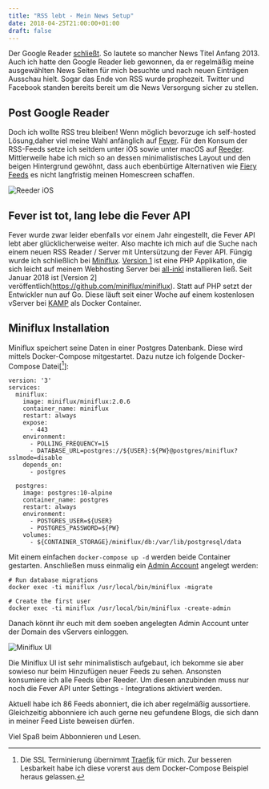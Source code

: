 ```yaml
---
title: "RSS lebt - Mein News Setup"
date: 2018-04-25T21:00:00+01:00
draft: false
---
```


Der Google Reader [schließt](https://www.theverge.com/2013/3/13/4101144/google-shuts-down-reader-rss-aggregation-service). So lautete so mancher News Titel Anfang 2013. Auch ich hatte den Google Reader lieb gewonnen, da er regelmäßig meine ausgewählten News Seiten für mich besuchte und nach neuen Einträgen Ausschau hielt. Sogar das Ende von RSS wurde prophezeit. Twitter und Facebook standen bereits bereit um die News Versorgung sicher zu stellen. 

## Post Google Reader

Doch ich wollte RSS treu bleiben! Wenn möglich bevorzuge ich self-hosted Lösung,daher viel meine Wahl anfänglich auf [Fever](https://feedafever.com). Für den Konsum der RSS-Feeds setze ich seitdem unter iOS sowie unter macOS auf [Reeder](http://reederapp.com). Mittlerweile habe ich mich so an dessen minimalistisches Layout und den beigen Hintergrund gewöhnt, dass auch ebenbürtige Alternativen wie [Fiery Feeds](http://cocoacake.net/apps/fiery/) es nicht langfristig meinen Homescreen schaffen.

![Reeder iOS](/img/reeder_ios.png)

## Fever ist tot, lang lebe die Fever API

Fever wurde zwar leider ebenfalls vor einem Jahr eingestellt, die Fever API lebt aber glücklicherweise weiter. Also machte ich mich auf die Suche nach einem neuen RSS Reader / Server mit Untersützung der Fever API. Füngig wurde ich schließlich bei [Miniflux](https://miniflux.net). [Version 1](https://github.com/miniflux/miniflux-legacy) ist eine PHP Applikation, die sich leicht auf meinem Webhosting Server bei [all-inkl](https://all-inkl.com) installieren ließ. Seit Januar 2018 ist [Version 2] veröffentlich(https://github.com/miniflux/miniflux). Statt auf PHP setzt der Entwickler nun auf Go. Diese läuft seit einer Woche auf einem kostenlosen vServer bei [KAMP](https://dhp-testaccount.kamp.de) als Docker Container. 

## Miniflux Installation

Miniflux speichert seine Daten in einer Postgres Datenbank. Diese wird mittels Docker-Compose mitgestartet. Dazu nutze ich folgende Docker-Compose Datei[[^1]]:
```
version: '3'
services:
  miniflux:
    image: miniflux/miniflux:2.0.6
    container_name: miniflux
    restart: always
    expose:
      - 443
    environment:
      - POLLING_FREQUENCY=15
      - DATABASE_URL=postgres://${USER}:${PW}@postgres/miniflux?sslmode=disable
    depends_on: 
      - postgres

  postgres:                                                                    
    image: postgres:10-alpine
    container_name: postgres
    restart: always
    environment:
      - POSTGRES_USER=${USER}
      - POSTGRES_PASSWORD=${PW}
    volumes:
      - ${CONTAINER_STORAGE}/miniflux/db:/var/lib/postgresql/data
```

Mit einem einfachen `docker-compose up -d` werden beide Container gestarten. Anschließen muss einmalig ein [Admin Account](https://docs.miniflux.net/en/latest/installation.html) angelegt werden:

```
# Run database migrations
docker exec -ti miniflux /usr/local/bin/miniflux -migrate

# Create the first user
docker exec -ti miniflux /usr/local/bin/miniflux -create-admin
```

Danach könnt ihr euch mit dem soeben angelegten Admin Account unter der Domain des vServers einloggen.

![Miniflux UI](/img/miniflux.png)

Die Miniflux UI ist sehr minimalistisch aufgebaut, ich bekomme sie aber sowieso nur beim Hinzufügen neuer Feeds zu sehen. Ansonsten konsumiere ich alle Feeds über Reeder. Um diesen anzubinden muss nur noch die Fever API unter Settings - Integrations aktiviert werden. 

Aktuell habe ich 86 Feeds abonniert, die ich aber regelmäßig aussortiere. Gleichzeitig abbonniere ich auch gerne neu gefundene Blogs, die sich dann in meiner Feed Liste beweisen dürfen. 

Viel Spaß beim Abbonnieren und Lesen. 

[^1]: Die SSL Terminierung übernimmt [Traefik](https://traefik.io) für mich. Zur besseren Lesbarkeit habe ich diese vorerst aus dem Docker-Compose Beispiel heraus gelassen.  